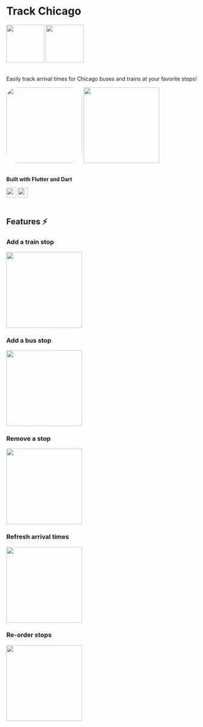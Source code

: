 # Track Chicago

<div class="inline-block">
  <a href="https://play.google.com/store/apps/details?id=com.hoonshin.track_chicago&hl=en_US&gl=US"><img width="100px" src="https://user-images.githubusercontent.com/11368469/185702127-4edd4178-32cf-4fa9-bef0-a92432d825d3.png"></img></a>
  <a href="https://apps.apple.com/us/app/track-chicago/id1528651755"><img width="100px" src="https://user-images.githubusercontent.com/11368469/185702227-64a7c74d-e15f-4827-9526-ee59e5c1f7de.png"></img></a>
</div>
<br />

Easily track arrival times for Chicago buses and trains at your favorite stops!
<br />

<div class="inline-block">
  <img src="https://user-images.githubusercontent.com/11368469/185698602-2572c5cf-3945-46a5-b8eb-ce6439331c5e.png" width="200px" style="border-radius:30px"></img>
  <img src="https://user-images.githubusercontent.com/11368469/185698616-618c826b-8364-42e3-aa8d-fe532721b051.png" width="200px"></img>
</div>
<br />

**Built with Flutter and Dart**
<br />
<div class="inline-block">
  <a href="https://flutter.dev/"><img width="26px" src="https://user-images.githubusercontent.com/11368469/185697903-00862f66-34c4-4988-9348-a0c53ca5b9aa.png"></img></a>
  <a href="https://dart.dev/"><img width="26px" src="https://user-images.githubusercontent.com/11368469/185697965-f6095c9e-79cb-4786-aabe-a0146f318281.png"></img></a>
</div>
<br />

## Features ⚡

### Add a train stop
<img src="https://user-images.githubusercontent.com/11368469/185708007-af7ccd6b-75de-451f-b7d3-6103ca10206e.gif" width="200px"></img>

### Add a bus stop
<img src="https://user-images.githubusercontent.com/11368469/185708046-017f880d-0c38-4423-9f99-aa05d7f1a869.gif" width="200px"></img>

### Remove a stop
<img src="https://user-images.githubusercontent.com/11368469/185708540-2b07cb50-15b9-4105-8068-4ada3ea527a8.gif" width="200px"></img>

### Refresh arrival times
<img src="https://user-images.githubusercontent.com/11368469/185708562-c5cc10a6-9907-42e5-9189-f11a0d50cc4c.gif" width="200px"></img>

### Re-order stops
<img src="https://user-images.githubusercontent.com/11368469/185708598-2c871c52-d9b0-44bf-b3e0-0e2b633b588b.gif" width="200px"></img>
